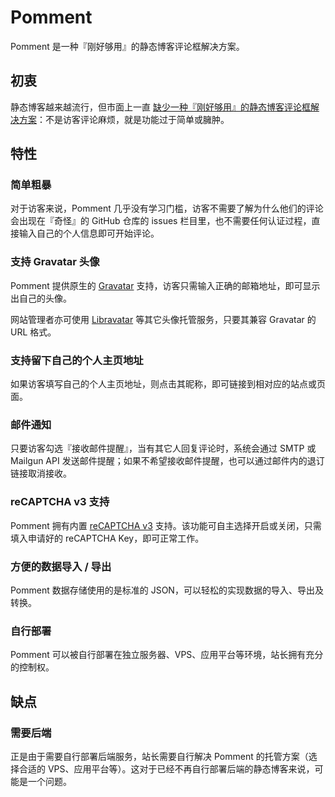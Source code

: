 # Pomment

Pomment 是一种『刚好够用』的静态博客评论框解决方案。

## 初衷

静态博客越来越流行，但市面上一直 [缺少一种『刚好够用』的静态博客评论框解决方案](https://www.tcdw.net/post/pomment-brainhole/)：不是访客评论麻烦，就是功能过于简单或臃肿。

## 特性

### 简单粗暴

对于访客来说，Pomment 几乎没有学习门槛，访客不需要了解为什么他们的评论会出现在『奇怪』的 GitHub 仓库的 issues 栏目里，也不需要任何认证过程，直接输入自己的个人信息即可开始评论。

### 支持 Gravatar 头像

Pomment 提供原生的 [Gravatar](https://en.gravatar.com/) 支持，访客只需输入正确的邮箱地址，即可显示出自己的头像。

网站管理者亦可使用 [Libravatar](https://www.libravatar.org/) 等其它头像托管服务，只要其兼容 Gravatar 的 URL 格式。

### 支持留下自己的个人主页地址

如果访客填写自己的个人主页地址，则点击其昵称，即可链接到相对应的站点或页面。

### 邮件通知

只要访客勾选『接收邮件提醒』，当有其它人回复评论时，系统会通过 SMTP 或 Mailgun API 发送邮件提醒；如果不希望接收邮件提醒，也可以通过邮件内的退订链接取消接收。

### reCAPTCHA v3 支持

Pomment 拥有内置 [reCAPTCHA v3](https://developers.google.com/recaptcha/docs/v3) 支持。该功能可自主选择开启或关闭，只需填入申请好的 reCAPTCHA Key，即可正常工作。

### 方便的数据导入 / 导出

Pomment 数据存储使用的是标准的 JSON，可以轻松的实现数据的导入、导出及转换。

### 自行部署

Pomment 可以被自行部署在独立服务器、VPS、应用平台等环境，站长拥有充分的控制权。

## 缺点

### 需要后端

正是由于需要自行部署后端服务，站长需要自行解决 Pomment 的托管方案（选择合适的 VPS、应用平台等）。这对于已经不再自行部署后端的静态博客来说，可能是一个问题。